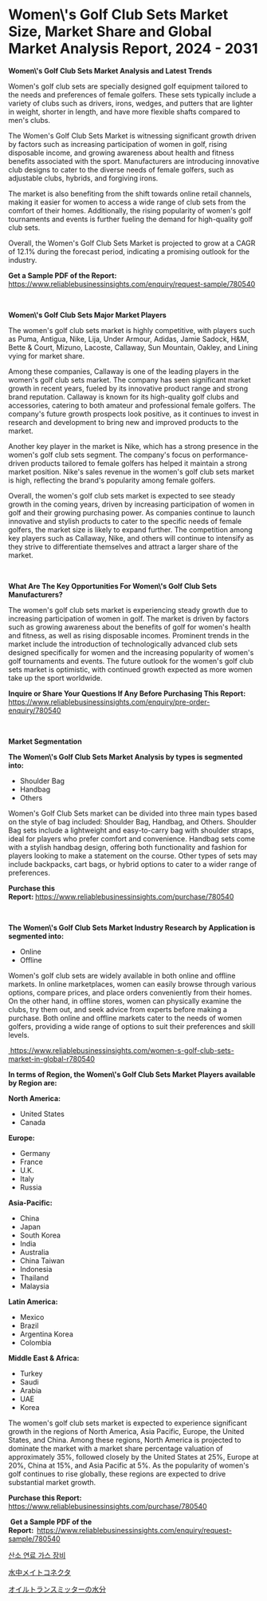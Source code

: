 <p><h1>Women\'s Golf Club Sets Market Size, Market Share and Global Market Analysis Report, 2024 - 2031</h1></p><p><strong>Women\'s Golf Club Sets Market Analysis and Latest Trends</strong></p>
<p><p>Women's golf club sets are specially designed golf equipment tailored to the needs and preferences of female golfers. These sets typically include a variety of clubs such as drivers, irons, wedges, and putters that are lighter in weight, shorter in length, and have more flexible shafts compared to men's clubs.</p><p>The Women's Golf Club Sets Market is witnessing significant growth driven by factors such as increasing participation of women in golf, rising disposable income, and growing awareness about health and fitness benefits associated with the sport. Manufacturers are introducing innovative club designs to cater to the diverse needs of female golfers, such as adjustable clubs, hybrids, and forgiving irons.</p><p>The market is also benefiting from the shift towards online retail channels, making it easier for women to access a wide range of club sets from the comfort of their homes. Additionally, the rising popularity of women's golf tournaments and events is further fueling the demand for high-quality golf club sets.</p><p>Overall, the Women's Golf Club Sets Market is projected to grow at a CAGR of 12.1% during the forecast period, indicating a promising outlook for the industry.</p></p>
<p><strong>Get a Sample PDF of the Report:&nbsp;</strong> <a href="https://www.reliablebusinessinsights.com/enquiry/request-sample/780540">https://www.reliablebusinessinsights.com/enquiry/request-sample/780540</a></p>
<p>&nbsp;</p>
<p><strong>Women\'s Golf Club Sets Major Market Players</strong></p>
<p><p>The women's golf club sets market is highly competitive, with players such as Puma, Antigua, Nike, Lija, Under Armour, Adidas, Jamie Sadock, H&M, Bette & Court, Mizuno, Lacoste, Callaway, Sun Mountain, Oakley, and Lining vying for market share. </p><p>Among these companies, Callaway is one of the leading players in the women's golf club sets market. The company has seen significant market growth in recent years, fueled by its innovative product range and strong brand reputation. Callaway is known for its high-quality golf clubs and accessories, catering to both amateur and professional female golfers. The company's future growth prospects look positive, as it continues to invest in research and development to bring new and improved products to the market.</p><p>Another key player in the market is Nike, which has a strong presence in the women's golf club sets segment. The company's focus on performance-driven products tailored to female golfers has helped it maintain a strong market position. Nike's sales revenue in the women's golf club sets market is high, reflecting the brand's popularity among female golfers.</p><p>Overall, the women's golf club sets market is expected to see steady growth in the coming years, driven by increasing participation of women in golf and their growing purchasing power. As companies continue to launch innovative and stylish products to cater to the specific needs of female golfers, the market size is likely to expand further. The competition among key players such as Callaway, Nike, and others will continue to intensify as they strive to differentiate themselves and attract a larger share of the market.</p></p>
<p>&nbsp;</p>
<p><strong>What Are The Key Opportunities For Women\'s Golf Club Sets Manufacturers?</strong></p>
<p><p>The women's golf club sets market is experiencing steady growth due to increasing participation of women in golf. The market is driven by factors such as growing awareness about the benefits of golf for women's health and fitness, as well as rising disposable incomes. Prominent trends in the market include the introduction of technologically advanced club sets designed specifically for women and the increasing popularity of women's golf tournaments and events. The future outlook for the women's golf club sets market is optimistic, with continued growth expected as more women take up the sport worldwide.</p></p>
<p><strong>Inquire or Share Your Questions If Any Before Purchasing This Report:</strong> <a href="https://www.reliablebusinessinsights.com/enquiry/pre-order-enquiry/780540">https://www.reliablebusinessinsights.com/enquiry/pre-order-enquiry/780540</a></p>
<p>&nbsp;</p>
<p><strong>Market Segmentation</strong></p>
<p><strong>The Women\'s Golf Club Sets Market Analysis by types is segmented into:</strong></p>
<p><ul><li>Shoulder Bag</li><li>Handbag</li><li>Others</li></ul></p>
<p><p>Women's Golf Club Sets market can be divided into three main types based on the style of bag included: Shoulder Bag, Handbag, and Others. Shoulder Bag sets include a lightweight and easy-to-carry bag with shoulder straps, ideal for players who prefer comfort and convenience. Handbag sets come with a stylish handbag design, offering both functionality and fashion for players looking to make a statement on the course. Other types of sets may include backpacks, cart bags, or hybrid options to cater to a wider range of preferences.</p></p>
<p><strong>Purchase this Report:&nbsp;</strong><a href="https://www.reliablebusinessinsights.com/purchase/780540">https://www.reliablebusinessinsights.com/purchase/780540</a></p>
<p>&nbsp;</p>
<p><strong>The Women\'s Golf Club Sets Market Industry Research by Application is segmented into:</strong></p>
<p><ul><li>Online</li><li>Offline</li></ul></p>
<p><p>Women's golf club sets are widely available in both online and offline markets. In online marketplaces, women can easily browse through various options, compare prices, and place orders conveniently from their homes. On the other hand, in offline stores, women can physically examine the clubs, try them out, and seek advice from experts before making a purchase. Both online and offline markets cater to the needs of women golfers, providing a wide range of options to suit their preferences and skill levels.</p></p>
<p><a href="https://www.reliablebusinessinsights.com/women-s-golf-club-sets-market-in-global-r780540">&nbsp;https://www.reliablebusinessinsights.com/women-s-golf-club-sets-market-in-global-r780540</a></p>
<p><strong>In terms of Region, the Women\'s Golf Club Sets Market Players available by Region are:</strong></p>
<p>
    <p> <strong> North America: </strong>
        <ul>
            <li>United States</li>
            <li>Canada</li>
        </ul>
        </p> 
    <p> <strong> Europe: </strong>
        <ul>
            <li>Germany</li>
            <li>France</li>
            <li>U.K.</li>
            <li>Italy</li>
            <li>Russia</li>
        </ul>
        </p> 
    <p> <strong> Asia-Pacific: </strong>
        <ul>
            <li>China</li>
            <li>Japan</li>
            <li>South Korea</li>
            <li>India</li>
            <li>Australia</li>
            <li>China Taiwan</li>
            <li>Indonesia</li>
            <li>Thailand</li>
            <li>Malaysia</li>
        </ul>
        </p> 
    <p> <strong> Latin America: </strong>
        <ul>
            <li>Mexico</li>
            <li>Brazil</li>
            <li>Argentina Korea</li>
            <li>Colombia</li>
        </ul>
        </p> 
    <p> <strong> Middle East & Africa: </strong>
        <ul>
            <li>Turkey</li>
            <li>Saudi</li>
            <li>Arabia</li>
            <li>UAE</li>
            <li>Korea</li>
        </ul>
    </p>
    </p>
<p><p>The women's golf club sets market is expected to experience significant growth in the regions of North America, Asia Pacific, Europe, the United States, and China. Among these regions, North America is projected to dominate the market with a market share percentage valuation of approximately 35%, followed closely by the United States at 25%, Europe at 20%, China at 15%, and Asia Pacific at 5%. As the popularity of women's golf continues to rise globally, these regions are expected to drive substantial market growth.</p></p>
<p><strong>Purchase this Report: </strong><a href="https://www.reliablebusinessinsights.com/purchase/780540">https://www.reliablebusinessinsights.com/purchase/780540</a></p>
<p>&nbsp;<strong>Get a Sample PDF of the Report:&nbsp;&nbsp;</strong><a href="https://www.reliablebusinessinsights.com/enquiry/request-sample/780540">https://www.reliablebusinessinsights.com/enquiry/request-sample/780540</a></p>
<p><strong></strong></p>
<p><p><a href="https://github.com/PhilToryphy7876567/Market-Research-Report-List-2/blob/main/8610402105122.md">산소 연료 가스 장비</a></p><p><a href="https://github.com/laurenreichert/Market-Research-Report-List-2/blob/main/1273007110368.md">水中メイトコネクタ</a></p><p><a href="https://github.com/RodHoppe07/Market-Research-Report-List-2/blob/main/8653351110369.md">オイルトランスミッターの水分</a></p></p>